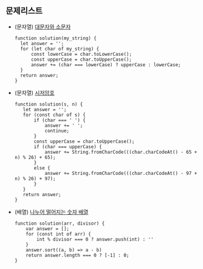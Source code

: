 ## 문제리스트

- (문자열) [대문자와 소문자](https://school.programmers.co.kr/learn/courses/30/lessons/120893?language=javascript_)

  ```
  function solution(my_string) {
    let answer = '';
    for (let char of my_string) {
        const lowerCase = char.toLowerCase();
        const upperCase = char.toUpperCase();
        answer += (char === lowerCase) ? upperCase : lowerCase;
    }
    return answer;
  }
  ```

- (문자열) [시저암호](https://school.programmers.co.kr/learn/courses/30/lessons/12926)
   ```
  function solution(s, n) {
      let answer = '';
      for (const char of s) {
          if (char === ' ') {
              answer += ' ';
              continue;
          }
          const upperCase = char.toUpperCase();
          if (char === upperCase) {
              answer += String.fromCharCode(((char.charCodeAt() - 65 + n) % 26) + 65);
          } 
          else {
              answer += String.fromCharCode(((char.charCodeAt() - 97 + n) % 26) + 97);
          }
      }
      return answer;
  }
   ```
- (배열) [나누어 떨어지는 숫자 배열](https://school.programmers.co.kr/learn/courses/30/lessons/12910)
  ```
  function solution(arr, divisor) {
      var answer = [];
      for (const int of arr) {
          int % divisor === 0 ? answer.push(int) : ''
      }
      answer.sort((a, b) => a - b)
      return answer.length === 0 ? [-1] : 0;
  }
  ```
